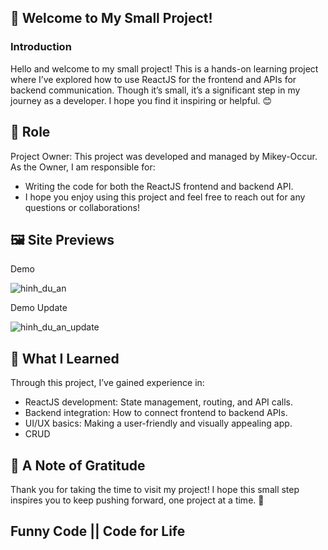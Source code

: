 
## 🌟 Welcome to My Small Project!
### Introduction
Hello and welcome to my small project! This is a hands-on learning project where I’ve explored how to use ReactJS for the frontend and APIs for backend communication. Though it’s small, it’s a significant step in my journey as a developer. I hope you find it inspiring or helpful. 😊

## 👑 Role
Project Owner:
This project was developed and managed by Mikey-Occur. As the Owner, I am responsible for:
- Writing the code for both the ReactJS frontend and backend API.
- I hope you enjoy using this project and feel free to reach out for any questions or collaborations!

## 🖼️ Site Previews

Demo

![hinh_du_an](https://github.com/user-attachments/assets/a35be884-a8e4-47d3-9b7c-2508146ea7ce)

Demo Update

![hinh_du_an_update](https://github.com/user-attachments/assets/3a2ab3fd-85d3-4efc-9b9d-0ec68a872cd8)

## 🎯 What I Learned
Through this project, I’ve gained experience in:
  -  ReactJS development: State management, routing, and API calls.
  -  Backend integration: How to connect frontend to backend APIs.
  -  UI/UX basics: Making a user-friendly and visually appealing app.
  -  CRUD

## 🎉 A Note of Gratitude
Thank you for taking the time to visit my project! I hope this small step inspires you to keep pushing forward, one project at a time. 🚀 

## Funny Code || Code for Life
